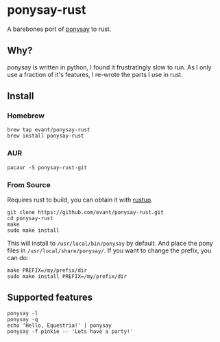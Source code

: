 # ponysay-rust

A barebones port of [ponysay](https://github.com/erkin/ponysay) to rust.

## Why?

ponysay is written in python, I found it frustratingly slow to run. As I only use a fraction of it's features, I re-wrote
the parts I use in rust.

## Install

### Homebrew

```
brew tap evant/ponysay-rust
brew install ponysay-rust
```

### AUR

```
pacaur -S ponysay-rust-git
```

### From Source

Requires rust to build, you can obtain it with [rustup](https://rustup.rs/).

```
git clone https://github.com/evant/ponysay-rust.git
cd ponysay-rust
make
sudo make install
```

This will install to `/usr/local/bin/ponysay` by default. And place the pony files in `/usr/local/share/ponysay/`. 
If you want to change the prefix, you can do:

```
make PREFIX=/my/prefix/dir
sudo make install PREFIX=/my/prefix/dir
```

## Supported features

```
ponysay -l
ponysay -q
echo 'Hello, Equestria!' | ponysay
ponysay -f pinkie -- 'Lets have a party!'
```
